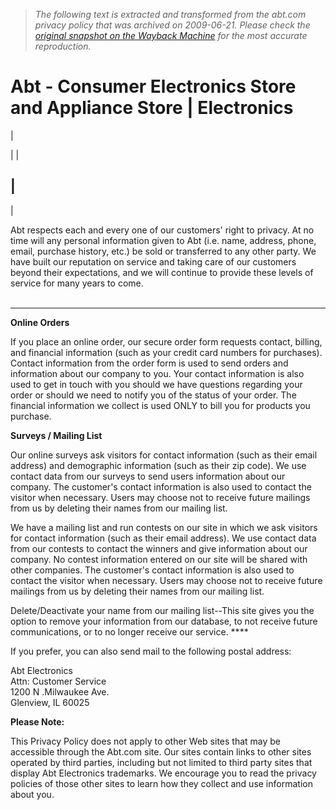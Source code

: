 > *The following text is extracted and transformed from the abt.com privacy policy that was archived on 2009-06-21. Please check the [original snapshot on the Wayback Machine](https://web.archive.org/web/20090621043644id_/http%3A//www.abt.com/custserv/abtPrivacy.php3) for the most accurate reproduction.*

# Abt - Consumer Electronics Store and Appliance Store | Electronics

| 

|  | 

|   
---  
  
| 

Abt respects each and every one of our customers' right to privacy. At no time will any personal information given to Abt (i.e. name, address, phone, email, purchase history, etc.) be sold or transferred to any other party. We have built our reputation on service and taking care of our customers beyond their expectations, and we will continue to provide these levels of service for many years to come.  
   
  
---  
**Online Orders**  
  
If you place an online order, our secure order form requests contact, billing, and financial information (such as your credit card numbers for purchases). Contact information from the order form is used to send orders and information about our company to you. Your contact information is also used to get in touch with you should we have questions regarding your order or should we need to notify you of the status of your order. The financial information we collect is used ONLY to bill you for products you purchase.  
  
  
**Surveys / Mailing List**  
  
Our online surveys ask visitors for contact information (such as their email address) and demographic information (such as their zip code). We use contact data from our surveys to send users information about our company. The customer's contact information is also used to contact the visitor when necessary. Users may choose not to receive future mailings from us by deleting their names from our mailing list.

We have a mailing list and run contests on our site in which we ask visitors for contact information (such as their email address). We use contact data from our contests to contact the winners and give information about our company. No contest information entered on our site will be shared with other companies. The customer's contact information is also used to contact the visitor when necessary. Users may choose not to receive future mailings from us by deleting their names from our mailing list.

Delete/Deactivate your name from our mailing list--This site gives you the option to remove your information from our database, to not receive future communications, or to no longer receive our service. ****

If you prefer, you can also send mail to the following postal address: 

Abt Electronics   
Attn: Customer Service   
1200 N .Milwaukee Ave.   
Glenview, IL 60025   
  
**Please Note:**  
  
This Privacy Policy does not apply to other Web sites that may be accessible through the Abt.com site. Our sites contain links to other sites operated by third parties, including but not limited to third party sites that display Abt Electronics trademarks. We encourage you to read the privacy policies of those other sites to learn how they collect and use information about you.   
  
[ ](http://www.abt.com/custserv/abtContact.php3)

[](http://www.abt.com/blog/)
